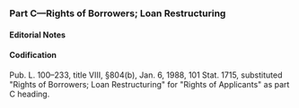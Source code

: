 ### Part C—Rights of Borrowers; Loan Restructuring ###

#### **Editorial Notes** ####

#### Codification ####

Pub. L. 100–233, title VIII, §804(b), Jan. 6, 1988, 101 Stat. 1715, substituted "Rights of Borrowers; Loan Restructuring" for "Rights of Applicants" as part C heading.